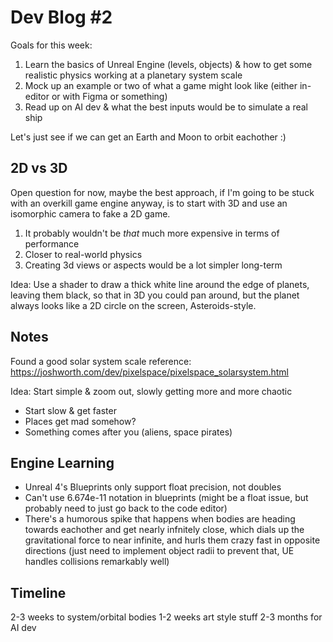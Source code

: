 # Dev Blog #2

Goals for this week:

1. Learn the basics of Unreal Engine (levels, objects) & how to get some realistic physics working at a planetary system scale
2. Mock up an example or two of what a game might look like (either in-editor or with Figma or something)
3. Read up on AI dev & what the best inputs would be to simulate a real ship

Let's just see if we can get an Earth and Moon to orbit eachother :)

## 2D vs 3D

Open question for now, maybe the best approach, if I'm going to be stuck with an overkill game engine anyway, is to start with 3D and use an isomorphic camera to fake a 2D game.

1. It probably wouldn't be _that_ much more expensive in terms of performance
2. Closer to real-world physics
3. Creating 3d views or aspects would be a lot simpler long-term

Idea: Use a shader to draw a thick white line around the edge of planets, leaving them black, so that in 3D you could pan around, but the planet always looks like a 2D circle on the screen, Asteroids-style.

## Notes

Found a good solar system scale reference: https://joshworth.com/dev/pixelspace/pixelspace_solarsystem.html

Idea: Start simple & zoom out, slowly getting more and more chaotic

- Start slow & get faster
- Places get mad somehow?
- Something comes after you (aliens, space pirates)

## Engine Learning

- Unreal 4's Blueprints only support float precision, not doubles
- Can't use 6.674e-11 notation in blueprints (might be a float issue, but probably need to just go back to the code editor)
- There's a humorous spike that happens when bodies are heading towards eachother and get nearly infnitely close, which dials up the gravitational force to near infinite, and hurls them crazy fast in opposite directions (just need to implement object radii to prevent that, UE handles collisions remarkably well)

## Timeline

2-3 weeks to system/orbital bodies
1-2 weeks art style stuff
2-3 months for AI dev
